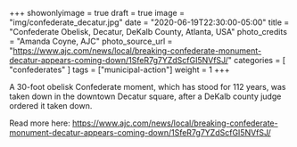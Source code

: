+++
showonlyimage = true
draft = true
image = "img/confederate_decatur.jpg"
date = "2020-06-19T22:30:00-05:00"
title = "Confederate Obelisk, Decatur, DeKalb County, Atlanta, USA"
photo_credits = "Amanda Coyne, AJC"
photo_source_url = "https://www.ajc.com/news/local/breaking-confederate-monument-decatur-appears-coming-down/1SfeR7g7YZdScfGI5NVfSJ/"
categories = [ "confederates" ]
tags = ["municipal-action"]
weight = 1
+++

A 30-foot obelisk Confederate moment, which has stood for 112 years, was taken down in the downtown Decatur square, after a DeKalb county judge ordered it taken down.

Read more here: https://www.ajc.com/news/local/breaking-confederate-monument-decatur-appears-coming-down/1SfeR7g7YZdScfGI5NVfSJ/
